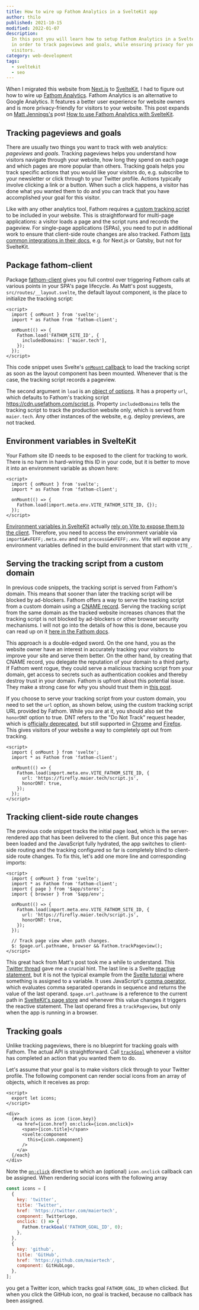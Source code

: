 ```yaml
---
title: How to wire up Fathom Analytics in a SvelteKit app
author: thilo
published: 2021-10-15
modified: 2022-01-07
description:
  In this post you will learn how to setup Fathom Analytics in a SvelteKit app
  in order to track pageviews and goals, while ensuring privacy for your
  visitors.
category: web-development
tags:
  - sveltekit
  - seo
---
```


When I migrated this website from [Next.js](https://nextjs.org/) to
[SvelteKit](https://kit.svelte.dev/), I had to figure out how to wire up
[Fathom Analytics](https://usefathom.com/). Fathom Analytics is an alternative
to Google Analytics. It features a better user experience for website owners and
is more privacy-friendly for visitors to your website. This post expands on
[Matt Jennings's](https://mattjennings.io/) post
[How to use Fathom Analytics with SvelteKit](https://mattjennings.io/blog/how-to-use-fathom-analytics-with-sveltekit).

## Tracking pageviews and goals

There are usually two things you want to track with web analytics: _pageviews_
and _goals_. Tracking pageviews helps you understand how visitors navigate
through your website, how long they spend on each page and which pages are more
popular than others. Tracking goals helps you track specific actions that you
would like your visitors do, e.g. subscribe to your newsletter or click through
to your Twitter profile. Actions typically involve clicking a link or a button.
When such a click happens, a visitor has done what you wanted them to do and you
can track that you have accomplished your goal for this visitor.

Like with any other analytics tool, Fathom requires a
[custom tracking script](https://usefathom.com/docs/script/script) to be
included in your website. This is straightforward for multi-page applications: a
visitor loads a page and the script runs and records the pageview. For
single-page applications (SPAs), you need to put in additional work to ensure
that client-side route changes are also tracked. Fathom
[lists common integrations in their docs](https://usefathom.com/docs/integrations),
e.g. for Next.js or Gatsby, but not for SvelteKit.

## Package fathom-client

Package [fathom-client](https://github.com/derrickreimer/fathom-client) gives
you full control over triggering Fathom calls at various points in your SPA's
page lifecycle. As Matt's post suggests, `src/routes/__layout.svelte`, the
default layout component, is the place to initialize the tracking script:

```svelte:src/routes/__layout.svelte
<script>
  import { onMount } from 'svelte';
  import * as Fathom from 'fathom-client';

  onMount(() => {
    Fathom.load('FATHOM_SITE_ID', {
      includedDomains: ['maier.tech'],
    });
  });
</script>
```

This code snippet uses Svelte's
[`onMount` callback](https://svelte.dev/docs#onMount) to load the tracking
script as soon as the layout component has been mounted. Whenever that is the
case, the tracking script records a pageview.

The second argument in `load` is an
[object of options](https://github.com/derrickreimer/fathom-client#api-reference).
It has a property `url`, which defaults to Fathom's tracking script
https://cdn.usefathom.com/script.js. Property `includedDomains` tells the
tracking script to track the production website only, which is served from
`maier.tech`. Any other instances of the website, e.g. deploy previews, are not
tracked.

## Environment variables in SvelteKit

Your Fathom site ID needs to be exposed to the client for tracking to work.
There is no harm in hard-wiring this ID in your code, but it is better to move
it into an environment variable as shown here:

```svelte:src/routes/__layout.svelte
<script>
  import { onMount } from 'svelte';
  import * as Fathom from 'fathom-client';

  onMount(() => {
    Fathom.load(import.meta.env.VITE_FATHOM_SITE_ID, {});
  });
</script>
```

[Environment variables in SvelteKit](https://kit.svelte.dev/faq#env-vars)
actually
[rely on Vite to expose them to the client](https://vitejs.dev/guide/env-and-mode.html#env-variables-and-modes).
Therefore, you need to access the environment variable via
`import&#xFEFF;.meta.env` and not `process&#xFEFF;.env`. Vite will expose any
environment variables defined in the build environment that start with `VITE_`.

## Serving the tracking script from a custom domain

In previous code snippets, the tracking script is served from Fathom's domain.
This means that sooner than later the tracking script will be blocked by
ad-blockers. Fathom offers a way to serve the tracking script from a custom
domain using a
[CNAME record](https://www.cloudflare.com/learning/dns/dns-records/dns-cname-record/).
Serving the tracking script from the same domain as the tracked website
increases chances that the tracking script is not blocked by ad-blockers or
other browser security mechanisms. I will not go into the details of how this is
done, because you can read up on it
[here in the Fathom docs](https://usefathom.com/docs/script/custom-domains).

This approach is a double-edged sword. On the one hand, you as the website owner
have an interest in accurately tracking your visitors to improve your site and
serve them better. On the other hand, by creating that CNAME record, you
delegate the reputation of your domain to a third party. If Fathom went rogue,
they could serve a malicious tracking script from your domain, get access to
secrets such as authentication cookies and thereby destroy trust in your domain.
Fathom is upfront about this potential issue. They make a strong case for why
you should trust them in
[this post](https://usefathom.com/blog/bypass-adblockers).

If you choose to serve your tracking script from your custom domain, you need to
set the `url` option, as shown below, using the custom tracking script URL
provided by Fathom. While you are at it, you should also set the `honorDNT`
option to true. DNT refers to the "Do Not Track" request header, which is
[officially deprecated](https://developer.mozilla.org/en-US/docs/Web/HTTP/Headers/DNT),
but still supported in
[Chrome](https://support.google.com/chrome/answer/2790761?hl=en&co=GENIE.Platform%3DDesktop&oco=1)
and
[Firefox](https://support.mozilla.org/en-US/kb/how-do-i-turn-do-not-track-feature).
This gives visitors of your website a way to completely opt out from tracking.

```svelte:src/routes/__layout.svelte
<script>
  import { onMount } from 'svelte';
  import * as Fathom from 'fathom-client';

  onMount(() => {
    Fathom.load(import.meta.env.VITE_FATHOM_SITE_ID, {
      url: 'https://firefly.maier.tech/script.js',
      honorDNT: true,
    });
  });
</script>
```

## Tracking client-side route changes

The previous code snippet tracks the initial page load, which is the
server-rendered app that has been delivered to the client. But once this page
has been loaded and the JavaScript fully hydrated, the app switches to
client-side routing and the tracking configured so far is completely blind to
client-side route changes. To fix this, let's add one more line and
corresponding imports:

```svelte:src/routes/__layout.svelte
<script>
  import { onMount } from 'svelte';
  import * as Fathom from 'fathom-client';
  import { page } from '$app/stores';
  import { browser } from '$app/env';

  onMount(() => {
    Fathom.load(import.meta.env.VITE_FATHOM_SITE_ID, {
      url: 'https://firefly.maier.tech/script.js',
      honorDNT: true,
    });
  });

  // Track page view when path changes.
  $: $page.url.pathname, browser && Fathom.trackPageview();
</script>
```

This great hack from Matt's post took me a while to understand. This
[Twitter thread](https://twitter.com/liyuanqiu/status/1149235193296773122) gave
me a crucial hint. The last line is a Svelte
[reactive statement](https://svelte.dev/docs#3_$_marks_a_statement_as_reactive),
but it is not the typical example from the
[Svelte tutorial](https://svelte.dev/tutorial) where something is assigned to a
variable. It uses JavaScript's
[comma operator](https://developer.mozilla.org/en-US/docs/Web/JavaScript/Reference/Operators/Comma_Operator),
which evaluates comma separated operands in sequence and returns the value of
the last operand. `$page.url.pathname` is a reference to the current path in
[SvelteKit's page store](https://kit.svelte.dev/docs#modules-$app-stores) and
whenever this value changes it triggers the reactive statement. The last operand
fires a `trackPageview`, but only when the app is running in a browser.

## Tracking goals

Unlike tracking pageviews, there is no blueprint for tracking goals with Fathom.
The actual API is straightforward. Call
[`trackGoal`](https://github.com/derrickreimer/fathom-client#trackgoalcode-string-cents-number)
whenever a visitor has completed an action that you wanted them to do.

Let's assume that your goal is to make visitors click through to your Twitter
profile. The following component can render social icons from an array of
objects, which it receives as prop:

```svelte:social-icons.svelte
<script>
  export let icons;
</script>

<div>
  {#each icons as icon (icon.key)}
    <a href={icon.href} on:click={icon.onclick}>
      <span>{icon.title}</span>
      <svelte:component
        this={icon.component}
      />
    </a>
  {/each}
</div>
```

Note the [`on:click`](https://svelte.dev/docs#on_element_event) directive to
which an (optional) `icon.onclick` callback can be assigned. When rendering
social icons with the following array

```js
const icons = [
  {
    key: 'twitter',
    title: 'Twitter',
    href: 'https://twitter.com/maiertech',
    component: TwitterLogo,
    onclick: () => {
      Fathom.trackGoal('FATHOM_GOAL_ID', 0);
    },
  },
  {
    key: 'github',
    title: 'GitHub',
    href: 'https://github.com/maiertech',
    component: GitHubLogo,
  },
];
```

you get a Twitter icon, which tracks goal `FATHOM_GOAL_ID` when clicked. But
when you click the GitHub icon, no goal is tracked, because no callback has been
assigned.
